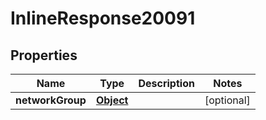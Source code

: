 

# InlineResponse20091

## Properties

Name | Type | Description | Notes
------------ | ------------- | ------------- | -------------
**networkGroup** | [**Object**](Object.md) |  |  [optional]



